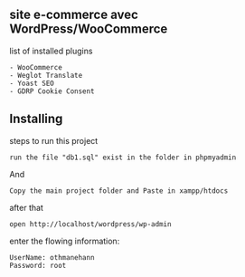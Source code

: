## site e-commerce avec WordPress/WooCommerce
list of installed plugins
```
- WooCommerce
- Weglot Translate
- Yoast SEO
- GDRP Cookie Consent
```
## Installing
steps to run this project
```
run the file "db1.sql" exist in the folder in phpmyadmin 
```
And
```
Copy the main project folder and Paste in xampp/htdocs
```
after that
```
open http://localhost/wordpress/wp-admin
```
enter the flowing information:
```
UserName: othmanehann
Password: root
```
